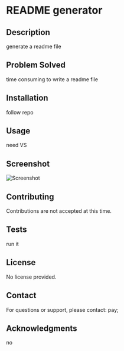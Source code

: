 
# README generator

## Description
generate a readme file

## Problem Solved
time consuming to write a readme file

## Installation
follow repo

## Usage
need VS 

## Screenshot
![Screenshot](no)

## Contributing
Contributions are not accepted at this time.

## Tests
run it

## License
No license provided.

## Contact
For questions or support, please contact: pay;

## Acknowledgments
no
  